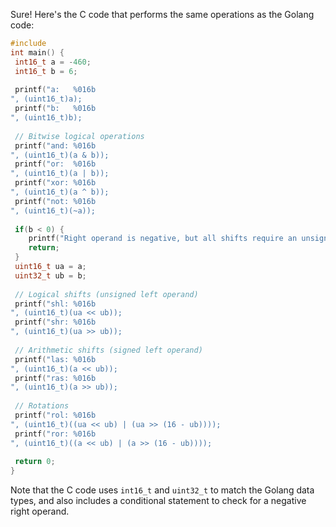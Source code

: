 Sure! Here's the C code that performs the same operations as the Golang code:
```c
#include 
int main() {
 int16_t a = -460;
 int16_t b = 6;
 
 printf("a:   %016b
", (uint16_t)a);
 printf("b:   %016b
", (uint16_t)b);
 
 // Bitwise logical operations
 printf("and: %016b
", (uint16_t)(a & b));
 printf("or:  %016b
", (uint16_t)(a | b));
 printf("xor: %016b
", (uint16_t)(a ^ b));
 printf("not: %016b
", (uint16_t)(~a));
 
 if(b < 0) {
 	printf("Right operand is negative, but all shifts require an unsigned right operand (shift distance).n");
 	return;
 }
 uint16_t ua = a;
 uint32_t ub = b;
 
 // Logical shifts (unsigned left operand)
 printf("shl: %016b
", (uint16_t)(ua << ub));
 printf("shr: %016b
", (uint16_t)(ua >> ub));
 
 // Arithmetic shifts (signed left operand)
 printf("las: %016b
", (uint16_t)(a << ub));
 printf("ras: %016b
", (uint16_t)(a >> ub));
 
 // Rotations
 printf("rol: %016b
", (uint16_t)((ua << ub) | (ua >> (16 - ub))));
 printf("ror: %016b
", (uint16_t)((a << ub) | (a >> (16 - ub))));
 
 return 0;
}
```
Note that the C code uses `int16_t` and `uint32_t` to match the Golang data types, and also includes a conditional statement to check for a negative right operand.


